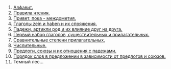 1. [Алфавит.]()
2. [Правила чтения.]()
3. [Привет, пока - междометия.]()
4. [Глаголы zein и haben и их спряжения.]()
5. [Падежи, артикли род и их влияние друг на друга.]()
6. [Первый набор глаголов, существительных и прилагательных.]()
7. [Сравнительные степени прилагательных.]()
8. [Числительные.]()
9. [Предлоги, союзы и их отношения с падежами.]()
10. [Порядок слов в предложении в зависимости от предлогов и союзов.]()
11. Темный лес...
